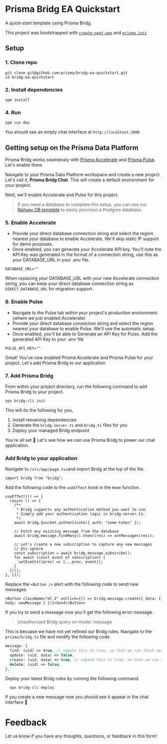# Prisma Bridg EA Quickstart
A quick-start template using Prisma Bridg.

This project was bootstrapped with [`create-next-app`](https://github.com/vercel/next.js/tree/canary/packages/create-next-app) and [`prisma init`](https://www.prisma.io/docs/orm/reference/prisma-cli-reference#init)

## Setup
### 1. Clone repo
```shell
git clone git@github.com:prisma/bridg-ea-quickstart.git
cd bridg-ea-quickstart
```

### 2. Install dependencies
```shell
npm install
```

### 4. Run
```shell
npm run dev
```

You should see an empty chat interface at `http://localhost:3000` 

## Getting setup on the Prisma Data Platform

Prisma Bridg works seamlessly with [Prisma Accelerate](https://www.prisma.io/data-platform/accelerate) and [Prisma Pulse](https://www.prisma.io/data-platform/pulse). Let's enable them.

Navigate to your Prisma Data Platform workspace and create a new project. Let's call it, **Prisma Bridg Chat**. This will create a default environment for your project.

Next, we'll enable Accelerate and Pulse for this project.

>If you need a database to complete this setup, you can use our [Railway DB template](https://railway.app/template/pulse-pg) to easily provision a Postgres database.

### 5. Enable Accelerate
- Provide your direct database connection string and select the region nearest your database to enable Accelerate. We'll skip static IP support for demo purposes.
- Once enabled, you can generate your Accelerate API key. You'll note the API Key was generated in the format of a connection string, use this as your DATABASE_URL in your .env file.

```shell
DATABASE_URL=""
```

When replacing your DATABASE_URL with your new Accelerate connection string, you can keep your direct database connection string as `DIRECT_DATABASE_URL` for migration support.

### 6. Enable Pulse
- Navigate to the Pulse tab within your project's production environment (where we just enabled Accelerate)
- Provide your direct database connection string and select the region nearest your database to enable Pulse. We'll use the automatic setup.
- Once enabled, you'll be able to Generate an API Key for Pulse. Add the generated API Key to your .env file

```shell
PULSE_API_KEY=""
```

Great! You've now enabled Prisma Accelerate and Prisma Pulse for your project. Let's add Prisma Bridg to our application

### 7. Add Prisma Bridg
From within your project directory, run the following command to add Prisma Bridg to your project.

```shell
npx bridg-cli init
```

This will do the following for you,
1. Install remaining dependencies
2. Generate the `bridg-server.ts` and `bridg.ts` files for you
3. Deploy your managed Bridg endpoint

You're all set 🚀  Let's see how we can use Prisma Bridg to power our chat application.

### Add Bridg to your application
Navigate to `/src/app/page.tsx`and import Bridg at the top of the file.

```tsx
import bridg from "bridg";
```

Add the following code to the `useEffect` hook in the `Home` function.

```tsx
useEffect(() => {
  (async () => {
    /**
     * Bridg supports any authentication method you want to use.
     * Simply add your authentication logic in bridg-server.ts.
     */
    await bridg.$socket.authenticate({ auth: "some-token" });

    // Fetch any existing message from the database
    await bridg.message.findMany().then((res) => setMessages(res));

    // Let's create a new subscription to capture any new messages
    // @ts-ignore
    const subscription = await bridg.message.subscribe();
    for await (const event of subscription) {
      setEvents((prev) => [...prev, event]);
    }
  })();
}, []);
```

Replace the `<Button />` alert with the following code to send new messages.

```tsx
<Button className="ml-2" onClick={() => bridg.message.create({ data: { body: newMessage } })}>Send</Button>
```

If you try to send a message now you'll get the following error message.
> Unauthorized Bridg query on model: message

This is becuase we have not yet refined our Bridg rules. Navigate to the `prisma/bridg.ts` file and modify the following code.

```ts
message: {
  find: (uid) => true, // udpate this to true, so that we can fetch messages
  update: (uid, data) => false,
  create: (uid, data) => true, // udpate this to true, so that we can create new messages
  delete: (uid) => false,
},
```

Deploy your latest Bridg rules by running the following command.

```shell
  npx bridg-cli deploy
```

If you create a new message now you should see it appear in the chat interface 💬

# Feedback
Let us know if you have any thoughts, questions, or feedback in this form!